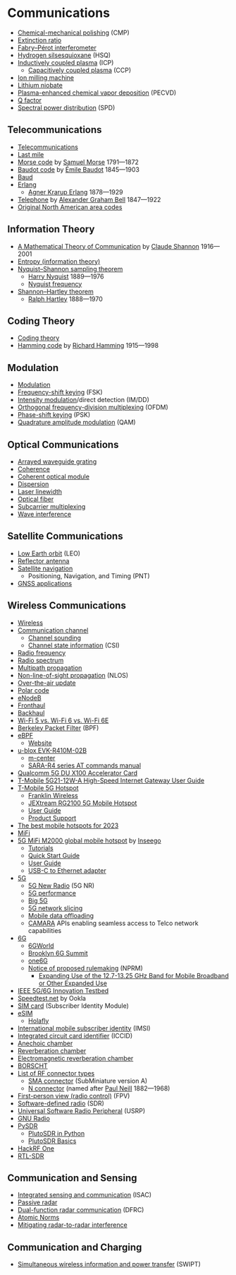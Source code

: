 # Communications
* [Chemical-mechanical polishing](https://en.wikipedia.org/wiki/Chemical-mechanical_polishing) (CMP)
* [Extinction ratio](https://en.wikipedia.org/wiki/Extinction_ratio)
* [Fabry–Pérot interferometer](https://en.wikipedia.org/wiki/Fabry%E2%80%93P%C3%A9rot_interferometer)
* [Hydrogen silsesquioxane](https://en.wikipedia.org/wiki/Hydrogen_silsesquioxane) (HSQ)
* [Inductively coupled plasma](https://en.wikipedia.org/wiki/Inductively_coupled_plasma) (ICP)
  * [Capacitively coupled plasma](https://en.wikipedia.org/wiki/Capacitively_coupled_plasma) (CCP)
* [Ion milling machine](https://en.wikipedia.org/wiki/Ion_milling_machine)
* [Lithium niobate](https://en.wikipedia.org/wiki/Lithium_niobate)
* [Plasma-enhanced chemical vapor deposition](https://en.wikipedia.org/wiki/Plasma-enhanced_chemical_vapor_deposition) (PECVD)
* [Q factor](https://en.wikipedia.org/wiki/Q_factor)
* [Spectral power distribution](https://en.wikipedia.org/wiki/Spectral_power_distribution) (SPD)
## Telecommunications
* [Telecommunications](https://en.wikipedia.org/wiki/Telecommunications)
* [Last mile](https://en.wikipedia.org/wiki/Last_mile_(telecommunications))
* [Morse code](https://en.wikipedia.org/wiki/Morse_code) by [Samuel Morse](https://en.wikipedia.org/wiki/Samuel_Morse) 1791&mdash;1872
* [Baudot code](https://en.wikipedia.org/wiki/Baudot_code) by [Émile Baudot](https://en.wikipedia.org/wiki/%C3%89mile_Baudot) 1845&mdash;1903
* [Baud](https://en.wikipedia.org/wiki/Baud)
* [Erlang](https://en.wikipedia.org/wiki/Erlang_(unit))
  * [Agner Krarup Erlang](https://en.wikipedia.org/wiki/Agner_Krarup_Erlang) 1878&mdash;1929
* [Telephone](https://en.wikipedia.org/wiki/Telephone) by [Alexander Graham Bell](https://en.wikipedia.org/wiki/Alexander_Graham_Bell) 1847&mdash;1922
* [Original North American area codes](https://en.wikipedia.org/wiki/Original_North_American_area_codes)
## Information Theory
* [A Mathematical Theory of Communication](https://en.wikipedia.org/wiki/A_Mathematical_Theory_of_Communication) by [Claude Shannon](https://en.wikipedia.org/wiki/Claude_Shannon) 1916&mdash;2001
* [Entropy (information theory)](https://en.wikipedia.org/wiki/Entropy_(information_theory))
* [Nyquist–Shannon sampling theorem](https://en.wikipedia.org/wiki/Nyquist%E2%80%93Shannon_sampling_theorem)
  * [Harry Nyquist](https://en.wikipedia.org/wiki/Harry_Nyquist) 1889&mdash;1976
  * [Nyquist frequency](https://en.wikipedia.org/wiki/Nyquist_frequency)
* [Shannon–Hartley theorem](https://en.wikipedia.org/wiki/Shannon%E2%80%93Hartley_theorem)
  * [Ralph Hartley](https://en.wikipedia.org/wiki/Ralph_Hartley) 1888&mdash;1970
## Coding Theory
* [Coding theory](https://en.wikipedia.org/wiki/Coding_theory)
* [Hamming code](https://en.wikipedia.org/wiki/Hamming_code) by [Richard Hamming](https://en.wikipedia.org/wiki/Richard_Hamming) 1915&mdash;1998
## Modulation
* [Modulation](https://en.wikipedia.org/wiki/Modulation)
* [Frequency-shift keying](https://en.wikipedia.org/wiki/Frequency-shift_keying) (FSK)
* [Intensity modulation](https://en.wikipedia.org/wiki/Intensity_modulation)/direct detection (IM/DD)
* [Orthogonal frequency-division multiplexing](https://en.wikipedia.org/wiki/Orthogonal_frequency-division_multiplexing) (OFDM)
* [Phase-shift keying](https://en.wikipedia.org/wiki/Phase-shift_keying) (PSK)
* [Quadrature amplitude modulation](https://en.wikipedia.org/wiki/Quadrature_amplitude_modulation) (QAM)
## Optical Communications
* [Arrayed waveguide grating](https://en.wikipedia.org/wiki/Arrayed_waveguide_grating)
* [Coherence](https://en.wikipedia.org/wiki/Coherence_(physics))
* [Coherent optical module](https://en.wikipedia.org/wiki/Coherent_optical_module)
* [Dispersion](https://en.wikipedia.org/wiki/Dispersion_(optics))
* [Laser linewidth](https://en.wikipedia.org/wiki/Laser_linewidth)
* [Optical fiber](https://en.wikipedia.org/wiki/Optical_fiber)
* [Subcarrier multiplexing](https://en.wikipedia.org/wiki/Subcarrier_multiplexing)
* [Wave interference](https://en.wikipedia.org/wiki/Wave_interference)
## Satellite Communications
* [Low Earth orbit](https://en.wikipedia.org/wiki/Low_Earth_orbit) (LEO)
* [Reflector antenna](https://en.wikipedia.org/wiki/Reflector_(antenna))
* [Satellite navigation](https://en.wikipedia.org/wiki/Satellite_navigation)
  * Positioning, Navigation, and Timing (PNT)
* [GNSS applications](https://en.wikipedia.org/wiki/GNSS_applications)
## Wireless Communications
* [Wireless](https://en.wikipedia.org/wiki/Wireless)
* [Communication channel](https://en.wikipedia.org/wiki/Communication_channel)
  * [Channel sounding](https://en.wikipedia.org/wiki/Channel_sounding)
  * [Channel state information](https://en.wikipedia.org/wiki/Channel_state_information) (CSI)
* [Radio frequency](https://en.wikipedia.org/wiki/Radio_frequency)
* [Radio spectrum](https://en.wikipedia.org/wiki/Radio_spectrum)
* [Multipath propagation](https://en.wikipedia.org/wiki/Multipath_propagation)
* [Non-line-of-sight propagation](https://en.wikipedia.org/wiki/Non-line-of-sight_propagation) (NLOS)
* [Over-the-air update](https://en.wikipedia.org/wiki/Over-the-air_update)
* [Polar code](https://en.wikipedia.org/wiki/Polar_code_(coding_theory))
* [eNodeB](https://en.wikipedia.org/wiki/ENodeB)
* [Fronthaul](https://en.wikipedia.org/wiki/Fronthaul)
* [Backhaul](https://en.wikipedia.org/wiki/Backhaul_(telecommunications))
* [Wi-Fi 5 vs. Wi-Fi 6 vs. Wi-Fi 6E](https://www.pcworld.com/article/823810/wi-fi-5-vs-wi-fi-6-vs-wi-fi-6e-which-router-should-you-pick.html)
* [Berkeley Packet Filter](https://en.wikipedia.org/wiki/Berkeley_Packet_Filter) (BPF)
* [eBPF](https://en.wikipedia.org/wiki/EBPF)
  * [Website](https://ebpf.io/)
* [u-blox EVK-R410M-02B](https://www.u-blox.com/en/product/evk-r4)
  * [m-center](https://www.u-blox.com/en/product/m-center)
  * [SARA-R4 series AT commands manual](https://content.u-blox.com/sites/default/files/SARA-R4_ATCommands_UBX-17003787.pdf)
* [Qualcomm 5G DU X100 Accelerator Card](https://www.qualcomm.com/news/releases/2021/06/qualcomm-introduces-new-5g-distributed-unit-accelerator-card-drive-global)
* [T-Mobile 5G21-12W-A High-Speed Internet Gateway User Guide](https://www.t-mobile.com/support/public-files/attachments/T-Mobile%20High-Speed%20Internet%20Gateway%20End%20User%20Guide.pdf)
* [T-Mobile 5G Hotspot](https://www.t-mobile.com/hotspots-iot-connected-devices)
  * [Franklin Wireless](https://www.franklinwireless.com/mobile-solutions)
  * [JEXtream RG2100 5G Mobile Hotspot](https://www.t-mobile.com/hotspot-iot-connected-devices/jextream-rg2100-5g-mobile-hotspot)
  * [User Guide](https://www.jextream.net/wp-content/uploads/2023/01/UM_RG2100_English_v0.1RFS.pdf)
  * [Product Support](https://www.jextream.net/support/product-support/)
* [The best mobile hotspots for 2023](https://www.pcmag.com/picks/the-best-mobile-hotspots)
* [MiFi](https://en.wikipedia.org/wiki/MiFi)
* [5G MiFi M2000 global mobile hotspot](https://www.amazon.com/INSEEGO-Ultimate-Hotspot-T-Mobile-SIMBROS/dp/B09742XJB1/) by [Inseego](https://inseego.com/)
  * [Tutorials](https://www.t-mobile.com/support/tutorials/device/inseego/5g-mifi-m2000)
  * [Quick Start Guide](https://static.inseego.com/us/download/m2000-quick-start-guide-tmobile.pdf)
  * [User Guide](https://static.inseego.com/us/download/UserGuide-MiFi-M2000-TMobile.pdf)
  * [USB-C to Ethernet adapter](https://www.amazon.com/UGREEN-Ethernet-Thunderbolt-Converter-Chromebook/dp/B082K62S48/)
* [5G](https://en.wikipedia.org/wiki/5G)
  * [5G New Radio](https://en.wikipedia.org/wiki/5G_NR) (5G NR)
  * [5G performance](https://www.t-mobile.com/news/network/t-mobile-dominates-in-new-5g-studies-and-advances-5g-with-carrier-aggregation)
  * [Big 5G](https://tmt.knect365.com/big-5g-event/)
  * [5G network slicing](https://en.wikipedia.org/wiki/5G_network_slicing)
  * [Mobile data offloading](https://en.wikipedia.org/wiki/Mobile_data_offloading)
  * [CAMARA](https://camaraproject.org/) APIs enabling seamless access to Telco network capabilities
* [6G](https://en.wikipedia.org/wiki/6G_(network))
  * [6GWorld](https://www.6gworld.com/)
  * [Brooklyn 6G Summit](https://b6gs.com/)
  * [one6G](https://one6g.org/)
  * [Notice of proposed rulemaking](https://en.wikipedia.org/wiki/Notice_of_proposed_rulemaking) (NPRM)
    * [Expanding Use of the 12.7-13.25 GHz Band for Mobile Broadband or Other Expanded Use](https://docs.fcc.gov/public/attachments/DOC-392970A1.pdf)
* [IEEE 5G/6G Innovation Testbed](https://testbed.ieee.org/)
* [Speedtest.net](https://en.wikipedia.org/wiki/Speedtest.net) by Ookla
* [SIM card](https://en.wikipedia.org/wiki/SIM_card) (Subscriber Identity Module)
* [eSIM](https://en.wikipedia.org/wiki/ESIM)
  * [Holafly](https://esim.holafly.com/)
* [International mobile subscriber identity](https://en.wikipedia.org/wiki/International_mobile_subscriber_identity) (IMSI)
* [Integrated circuit card identifier](https://en.wikipedia.org/wiki/SIM_card#ICCID) (ICCID)
* [Anechoic chamber](https://en.wikipedia.org/wiki/Anechoic_chamber)
* [Reverberation chamber](https://en.wikipedia.org/wiki/Reverberation_room)
* [Electromagnetic reverberation chamber](https://en.wikipedia.org/wiki/Electromagnetic_reverberation_chamber)
* [BORSCHT](https://en.wikipedia.org/wiki/BORSCHT)
* [List of RF connector types](https://en.wikipedia.org/wiki/List_of_RF_connector_types)
  * [SMA connector](https://en.wikipedia.org/wiki/SMA_connector) (SubMiniature version A)
  * [N connector](https://en.wikipedia.org/wiki/N_connector) (named after [Paul Neill](https://en.wikipedia.org/wiki/Paul_Neill) 1882&mdash;1968)
* [First-person view (radio control)](https://en.wikipedia.org/wiki/First-person_view_(radio_control)) (FPV)
* [Software-defined radio](https://en.wikipedia.org/wiki/Software-defined_radio) (SDR)
* [Universal Software Radio Peripheral](https://en.wikipedia.org/wiki/Universal_Software_Radio_Peripheral) (USRP)
* [GNU Radio](https://en.wikipedia.org/wiki/GNU_Radio)
* [PySDR](https://pysdr.org/)
  * [PlutoSDR in Python](https://pysdr.org/content/pluto.html)
  * [PlutoSDR Basics](https://pysdr.org/content/pluto_intro.html)
* [HackRF One](https://greatscottgadgets.com/hackrf/one/)
* [RTL-SDR](https://www.rtl-sdr.com/)
## Communication and Sensing
* [Integrated sensing and communication](https://isac.committees.comsoc.org/) (ISAC)
* [Passive radar](https://en.wikipedia.org/wiki/Passive_radar)
* [Dual-function radar communication](https://ieeexplore.ieee.org/document/8828023) (DFRC)
* [Atomic Norms](https://people.eecs.berkeley.edu/~brecht/atomic.html)
* [Mitigating radar-to-radar interference](https://www.sae.org/news/2021/06/mitigating-radar-to-radar-interference)
## Communication and Charging
* [Simultaneous wireless information and power transfer](https://ieeexplore.ieee.org/document/7511404) (SWIPT)
